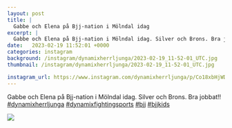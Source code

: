 ```yaml
---
layout: post
title: |
  Gabbe och Elena på Bjj-nation i Mölndal idag
excerpt: |
  Gabbe och Elena på Bjj-nation i Mölndal idag. Silver och Brons. Bra jobbat!!    
date:   2023-02-19 11:52:01 +0000
categories: instagram
background: /instagram/dynamixherrljunga/2023-02-19_11-52-01_UTC.jpg
thumbnail: /instagram/dynamixherrljunga/2023-02-19_11-52-01_UTC.jpg

instagram_url: https://www.instagram.com/dynamixherrljunga/p/Co18xbHjWDp
---
```

Gabbe och Elena på Bjj-nation i Mölndal idag. Silver och Brons. Bra jobbat!! [#dynamixherrljunga](https://www.instagram.com/explore/tags/dynamixherrljunga/) [#dynamixfightingsports](https://www.instagram.com/explore/tags/dynamixfightingsports/) [#bjj](https://www.instagram.com/explore/tags/bjj/) [#bjjkids](https://www.instagram.com/explore/tags/bjjkids/)



<img src='{{ site.baseurl }}/instagram/dynamixherrljunga/2023-02-19_11-52-01_UTC.jpg' class='img-fluid' />
